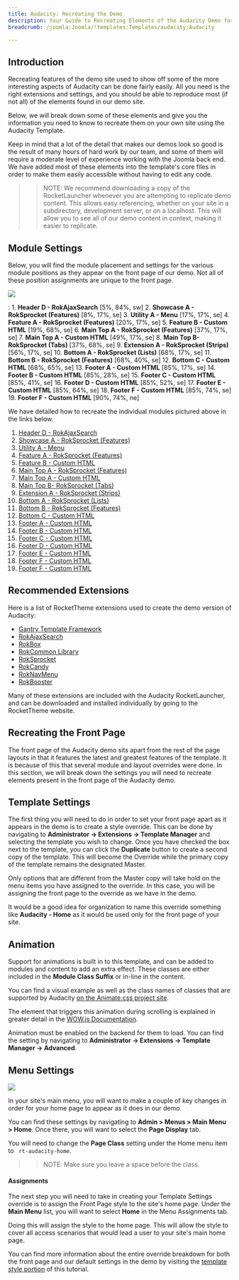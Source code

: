 ```yaml
---
title: Audacity: Recreating the Demo
description: Your Guide to Recreating Elements of the Audacity Demo for Joomla
breadcrumb: /joomla:Joomla/!templates:Templates/audacity:Audacity

---
```


Introduction
-----

Recreating features of the demo site used to show off some of the more interesting aspects of Audacity can be done fairly easily. All you need is the right extensions and settings, and you should be able to reproduce most (if not all) of the elements found in our demo site.

Below, we will break down some of these elements and give you the information you need to know to recreate them on your own site using the Audacity Template.

Keep in mind that a lot of the detail that makes our demos look so good is the result of many hours of hard work by our team, and some of them will require a moderate level of experience working with the Joomla back end. We have added most of these elements into the template's core files in order to make them easily accessible without having to edit any code.

>> NOTE: We recommend downloading a copy of the RocketLauncher whenever you are attempting to replicate demo content. This allows easy referencing, whether on your site in a subdirectory, development server, or on a localhost. This will allow you to see all of our demo content in context, making it easier to replicate.

Module Settings
-----

Below, you will find the module placement and settings for the various module positions as they appear on the front page of our demo. Not all of these position assignments are unique to the front page.

![](assets/audacity2.jpeg)

:   1. **Header D - RokAjaxSearch** [5%, 84%, sw]
    2. **Showcase A - RokSprocket (Features)** [8%, 17%, se]
    3. **Utility A - Menu** [17%, 17%, se]
    4. **Feature A - RokSprocket (Features)** [20%, 17%, se]
    5. **Feature B - Custom HTML** [19%, 68%, se]
    6. **Main Top A - RokSprocket (Features)** [37%, 17%, se]
    7. **Main Top A - Custom HTML** [49%, 17%, se]
    8. **Main Top B- RokSprocket (Tabs)** [37%, 68%, se]
    9. **Extension A - RokSprocket (Strips)** [56%, 17%, se]
    10. **Bottom A - RokSprocket (Lists)** [68%, 17%, se]
    11. **Bottom B - RokSprocket (Features)** [68%, 40%, se]
    12. **Bottom C - Custom HTML** [68%, 65%, se]
    13. **Footer A - Custom HTML** [85%, 17%, se]
    14. **Footer B - Custom HTML** [85%, 28%, se]
    15. **Footer C - Custom HTML** [85%, 41%, se]
    16. **Footer D - Custom HTML** [85%, 52%, se]
    17. **Footer E - Custom HTML** [85%, 64%, se]
    18. **Footer F - Custom HTML** [85%, 74%, se]
    19. **Footer F - Custom HTML** [90%, 74%, ne]

We have detailed how to recreate the individual modules pictured above in the links below.

1. [Header D - RokAjaxSearch](demo_module_1.md)
2. [Showcase A - RokSprocket (Features)](demo_module_2.md)
3. [Utility A - Menu](demo_module_3.md)
4. [Feature A - RokSprocket (Features)](demo_module_4.md)
5. [Feature B - Custom HTML](demo_module_5.md)
6. [Main Top A - RokSprocket (Features)](demo_module_6.md)
7. [Main Top A - Custom HTML](demo_module_7.md)
8. [Main Top B- RokSprocket (Tabs)](demo_module_8.md)
9. [Extension A - RokSprocket (Strips)](demo_module_9.md)
10. [Bottom A - RokSprocket (Lists)](demo_module_10.md)
11. [Bottom B - RokSprocket (Features)](demo_module_11.md)
12. [Bottom C - Custom HTML](demo_module_12.md)
13. [Footer A - Custom HTML](demo_module_13.md)
14. [Footer B - Custom HTML](demo_module_14.md)
15. [Footer C - Custom HTML](demo_module_15.md)
16. [Footer D - Custom HTML](demo_module_16.md)
17. [Footer E - Custom HTML](demo_module_17.md)
18. [Footer F - Custom HTML](demo_module_18.md)
19. [Footer F - Custom HTML](demo_module_19.md)

Recommended Extensions
-----

Here is a list of RocketTheme extensions used to create the demo version of Audacity:

* [Gantry Template Framework](http://gantry.org/downloads)
* [RokAjaxSearch](http://www.rockettheme.com/joomla/extensions/rokajaxsearch)
* [RokBox](http://www.rockettheme.com/joomla/extensions/rokbox)
* [RokCommon Library](https://rockettheme.com/joomla/extensions/rokutilities)
* [RokSprocket](http://www.rockettheme.com/joomla/extensions/roksprocket)
* [RokCandy](http://www.rockettheme.com/joomla/extensions/rokcandy)
* [RokNavMenu](http://www.rockettheme.com/joomla/extensions/roknavmenu)
* [RokBooster](http://www.rockettheme.com/joomla/extensions/rokbooster)

Many of these extensions are included with the Audacity RocketLauncher, and can be downloaded and installed individually by going to the RocketTheme website.

Recreating the Front Page
-----

The front page of the Audacity demo sits apart from the rest of the page layouts in that it features the latest and greatest features of the template. It is because of this that several module and layout overrides were done. In this section, we will break down the settings you will need to recreate elements present in the front page of the Audacity demo.

Template Settings
-----

The first thing you will need to do in order to set your front page apart as it appears in the demo is to create a style override. This can be done by navigating to **Administrator -> Extensions -> Template Manager** and selecting the template you wish to change.  Once you have checked the box next to the template, you can click the **Duplicate** button to create a second copy of the template. This will become the Override while the primary copy of the template remains the designated Master.

Only options that are different from the Master copy will take hold on the menu items you have assigned to the override. In this case, you will be assigning the front page to the override as we have in the demo.

It would be a good idea for organization to name this override something like **Audacity - Home** as it would be used only for the front page of your site.

Animation
-----

Support for animations is built in to this template, and can be added to modules and content to add an extra effect. These classes are either included in the **Module Class Suffix** or in-line in the content.

You can find a visual example as well as the class names of classes that are supported by Audacity [on the Animate.css project site](http://daneden.github.io/animate.css/).

The element that triggers this animation during scrolling is explained in greater detail in the [WOW.js Documentation](http://mynameismatthieu.com/WOW/docs.html).

Animation must be enabled on the backend for them to load. You can find the setting by navigating to **Administrator -> Extensions -> Template Manager -> Advanced**.

Menu Settings
-----

![](assets/menu_1.jpeg)

In your site's main menu, you will want to make a couple of key changes in order for your home page to appear as it does in our demo.

You can find these settings by navigating to **Admin > Menus > Main Menu > Home**. Once there, you will want to select the **Page Display** tab.

You will need to change the **Page Class** setting under the Home menu item to ` rt-audacity-home`.

>> NOTE: Make sure you leave a space before the class.

#### Assignments

The next step you will need to take in creating your Template Settings override is to assign the Front Page style to the site's home page. Under the **Main Menu** list, you will want to select **Home** in the Menu Assignments tab.

Doing this will assign the style to the home page. This will allow the style to cover all access scenarios that would lead a user to your site's main home page.

You can find more information about the entire override breakdown for both the front page and our default settings in the demo by visiting the [template style portion](demo_override.md) of this tutorial.
